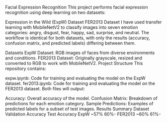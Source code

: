 Facial Expression Recognition
This project performs facial expression recognition using deep learning on two datasets:

Expression in the Wild (ExpW) Dataset
FER2013 Dataset
I have used transfer learning with MobileNetV2 to classify images into seven emotion categories: angry, disgust, fear, happy, sad, surprise, and neutral. The workflow is identical for both datasets, with only the results (accuracy, confusion matrix, and predicted labels) differing between them.

Datasets
ExpW Dataset: RGB images of faces from diverse environments and conditions.
FER2013 Dataset: Originally grayscale, resized and converted to RGB to work with MobileNetV2.
Project Structure
This repository contains:

expw.ipynb: Code for training and evaluating the model on the ExpW dataset.
fer2013.ipynb: Code for training and evaluating the model on the FER2013 dataset.
Both files will output:

Accuracy: Overall accuracy of the model.
Confusion Matrix: Breakdown of predictions for each emotion category.
Sample Predictions: Examples of predicted labels for a subset of test images.
Results Summary
Dataset	Validation Accuracy	Test Accuracy
ExpW	~57%	60%-
FER2013	~60%	61%-
